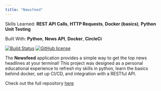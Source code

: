 ```yaml
---
title: "Newsfeed"
---
```


Skills Learned: **REST API Calls**, **HTTP Requests**, **Docker (basics)**, **Python Unit Testing**

Built With: **Python**, **News API**, **Docker**, **CircleCi**<br/>

[![Build Status](https://travis-ci.com/AlexanderJDupree/newsfeed.svg?branch=master)](https://travis-ci.com/AlexanderJDupree/newsfeed)
[![GitHub license](https://img.shields.io/badge/license-MIT-blue.svg)](https://github.com/AlexanderJDupree/newsfeed/blob/master/LICENSE)

The **Newsfeed** application provides a simple way to get the top news headlines at your terminal! This project was designed as a personal educational experience to refresh my skills in python, learn the basics behind docker, set up CI/CD, and integration with a RESTful API. 

Check out the full repository [here](https://github.com/AlexanderJDupree/newsfeed/blob/master/README.md)

